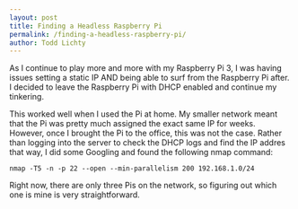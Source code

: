 ```yaml
---
layout: post
title: Finding a Headless Raspberry Pi
permalink: /finding-a-headless-raspberry-pi/
author: Todd Lichty
---
```

<!--kg-card-begin: markdown--><p>As I continue to play more and more with my Raspberry Pi 3, I was having issues setting a static IP AND being able to surf from the Raspberry Pi after. I decided to leave the Raspberry Pi with DHCP enabled and continue my tinkering.</p>
<p>This worked well when I used the Pi at home. My smaller network meant that the Pi was pretty much assigned the exact same IP for weeks. However, once I brought the Pi to the office, this was not the case. Rather than logging into the server to check the DHCP logs and find the IP addres that way, I did some Googling and found the following nmap command:</p>
<pre><code>nmap -T5 -n -p 22 --open --min-parallelism 200 192.168.1.0/24
</code></pre>
<p>Right now, there are only three Pis on the network, so figuring out which one is mine is very straightforward.</p>
<!--kg-card-end: markdown-->